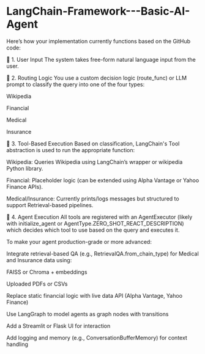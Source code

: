 # LangChain-Framework---Basic-AI-Agent


Here’s how your implementation currently functions based on the GitHub code:

🔹 1. User Input
The system takes free-form natural language input from the user.

🔹 2. Routing Logic
You use a custom decision logic (route_func) or LLM prompt to classify the query into one of the four types:

Wikipedia

Financial

Medical

Insurance

🔹 3. Tool-Based Execution
Based on classification, LangChain's Tool abstraction is used to run the appropriate function:

Wikipedia: Queries Wikipedia using LangChain’s wrapper or wikipedia Python library.

Financial: Placeholder logic (can be extended using Alpha Vantage or Yahoo Finance APIs).

Medical/Insurance: Currently prints/logs messages but structured to support Retrieval-based pipelines.

🔹 4. Agent Execution
All tools are registered with an AgentExecutor (likely with initialize_agent or AgentType.ZERO_SHOT_REACT_DESCRIPTION) which decides which tool to use based on the query and executes it.



To make your agent production-grade or more advanced:

Integrate retrieval-based QA (e.g., RetrievalQA.from_chain_type) for Medical and Insurance data using:

FAISS or Chroma + embeddings

Uploaded PDFs or CSVs

Replace static financial logic with live data API (Alpha Vantage, Yahoo Finance)

Use LangGraph to model agents as graph nodes with transitions

Add a Streamlit or Flask UI for interaction

Add logging and memory (e.g., ConversationBufferMemory) for context handling
